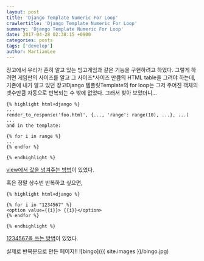 ```yaml
---
layout: post
title: 'Django Template Numeric For Loop'
crawlertitle: 'Django Template Numeric For Loop'
summary: 'Django Template Numeric For Loop'
date: 2017-04-28 02:38:15 +0900
categories: posts
tags: ['develop']
author: MartianLee
---
```


장고에서 우리가 흔히 알고 있는 빙고게임과 같은 기능을 구현하려고 하였다.
그렇게 하려면 게임판의 사이즈를 알고 그 사이즈\*사이즈 만큼의 HTML table을 그려야 하는데, 기존에 내가 알고 있던 장고Django 템플릿Template의 for loop는 그저 주어진 객체의 갯수만큼 자동으로 반복되는 수 밖에 없었다. 그래서 찾아 보았더니...

```
{% highlight html+django %}
...
render_to_response('foo.html', {..., 'range': range(10), ...}, ...)
...
and in the template:

{% for i in range %}
...
{% endfor %}

{% endhighlight %}
```

[view에서 값을 넘겨주는 방법][link1]이 있었다.

혹은 정말 상수번 반복하고 싶으면,

```
{% highlight html+django %}

{% for i in "1234567" %}
<option value={{i}}> {{i}}</option>
{% endfor %}

{% endhighlight %}
```

[1234567을 쓰는 방법][link2]이 있었다.

실제로 반복문으로 만든 페이지!!
![bingo]({{ site.images }}/bingo.jpg)

[link1]: http://stackoverflow.com/questions/1107737/numeric-for-loop-in-django-templates
[link2]: http://stackoverflow.com/questions/5242866/how-to-loop-7-times-in-the-django-templates
